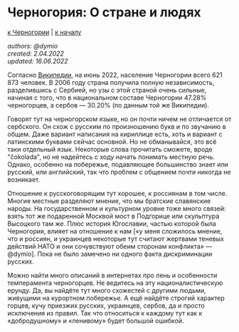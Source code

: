 Черногория: О стране и людях
============================

[к Черногории](./README.md) | [к началу](/README.md)

_authors: @dymio
<br/>created: 2.04.2022
<br/>updated: 16.06.2022_

Согласно [Википедии](https://ru.wikipedia.org/wiki/Черногория), на июнь 2022, население Черногории всего 621 873 человек.
В 2006 году страна получила полную независимость, разделившись с Сербией, но узы с этой страной очень сильные, начиная с того, что в национальном составе Черногории 47.28% черногорцев, а сербов — 30.20% (по данным той же Википедии).

Говорят тут на черногорском языке, но он почти ничем не отличается от сербского.
Он схож с русским по произношению букв и по звучанию в общем. Даже вариант написания на кириллице есть, хоть и вариант с латинскими буквами сейчас основной. Но не обманывайся, это всё таки отдельный язык. Некоторые слова прочитать сможете, вроде "čokolada", но не надейтесь с ходу начать понимать местную речь. Однако, особенно на побережье, подавляющее большинство знает или русский, или английский, так что проблем с общением почти никогда не возникает.

Отношение к русскоговорящим тут хорошее, к россиянам в том числе. Многие местные разделяют мнение, что мы братские славянские народы. На государственном и культурном уровне тоже много связей: взять тот же подаренной Москвой мост в Подгорице или скульптура Высоцкого там же. Плюс история Югославии, частью которой была Черногория, влияет на отношение к нам \[«у меня сложилось мнение, что и россиян, и украинцев некоторые тут считают жертвами теневых действий НАТО и они сочувствуют обеим сторонам конфликта» — @dymio\]. Пока не было замечено ни одного факта дискриминации русских.

Можно найти много описаний в интернетах про лень и особенности темперамента черногорцев. Не ведитесь на эту националистическую ерунду. Да, вы найдёте тут много схожестей с другими людьми, живущими на курортном побережье. А ещё найдёте строгий характер горцев, кучу приезжих русских, украинцев, сербов, да и просто исключения из правил. Так что относиться к каждому тут как к «добродушному» и «ленивому» будет большой ошибкой.
